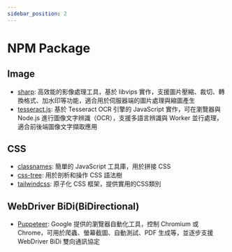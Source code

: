 ```yaml
---
sidebar_position: 2
---
```


# NPM Package

## Image
- [sharp](https://www.npmjs.com/package/sharp): 高效能的影像處理工具，基於 libvips 實作，支援圖片壓縮、裁切、轉換格式、加水印等功能，適合用於伺服器端的圖片處理與縮圖產生
- [tesseract.js](https://www.npmjs.com/package/tesseract.js): 基於 Tesseract OCR 引擎的 JavaScript 實作，可在瀏覽器與 Node.js 進行圖像文字辨識（OCR），支援多語言辨識與 Worker 並行處理，適合前後端圖像文字擷取應用

## CSS
- [classnames](https://www.npmjs.com/package/classnames): 簡單的 JavaScript 工具庫，用於拼接 CSS
- [css-tree](https://www.npmjs.com/package/css-tree): 用於剖析和操作 CSS 語法樹
- [tailwindcss](https://www.npmjs.com/package/tailwindcss): 原子化 CSS 框架，提供實用的CSS類別

## WebDriver BiDi(BiDirectional)
- [Puppeteer](https://www.npmjs.com/package/puppeteer): Google 提供的瀏覽器自動化工具，控制 Chromium 或 Chrome，可用於爬蟲、螢幕截圖、自動測試、PDF 生成等，並逐步支援 WebDriver BiDi 雙向通訊協定

